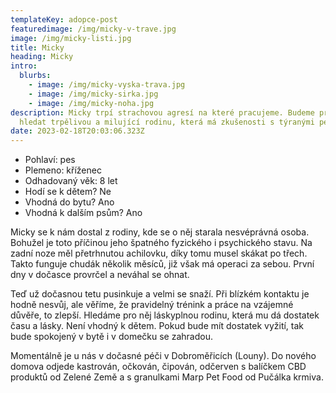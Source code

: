 ```yaml
---
templateKey: adopce-post
featuredimage: /img/micky-v-trave.jpg
image: /img/micky-listi.jpg
title: Micky
heading: Micky
intro:
  blurbs:
    - image: /img/micky-vyska-trava.jpg
    - image: /img/micky-sirka.jpg
    - image: /img/micky-noha.jpg
description: Micky trpí strachovou agresí na které pracujeme. Budeme pro něj
  hledat trpělivou a milující rodinu, která má zkušenosti s týranými pejsky. 🤪
date: 2023-02-18T20:03:06.323Z
---
```

* Pohlaví: pes
* Plemeno: kříženec
* Odhadovaný věk: 8 let
* Hodí se k dětem? Ne
* Vhodná do bytu? Ano
* Vhodná k dalším psům? Ano

Micky se k nám dostal z rodiny, kde se o něj starala nesvéprávná osoba. Bohužel je toto příčinou jeho špatného fyzického i psychického stavu. Na zadní noze měl přetrhnutou achilovku, díky tomu musel skákat po třech. Takto funguje chudák několik měsíců, již však má operaci za sebou. První dny v dočasce provrčel a neváhal se ohnat. 

Teď už dočasnou tetu pusinkuje a velmi se snaží. Při blízkém kontaktu je hodně nesvůj, ale věříme, že pravidelný trénink a práce na vzájemné důvěře, to zlepší. Hledáme pro něj láskyplnou rodinu, která mu dá dostatek času a lásky. Není vhodný k dětem. Pokud bude mít dostatek vyžití, tak bude spokojený v bytě i v domečku se zahradou. 

Momentálně je u nás v dočasné péči v Dobroměřicích (Louny). Do nového domova odjede kastrován, očkován, čipován, odčerven s balíčkem CBD produktů od Zelené Země a s granulkami Marp Pet Food od Pučálka krmiva.